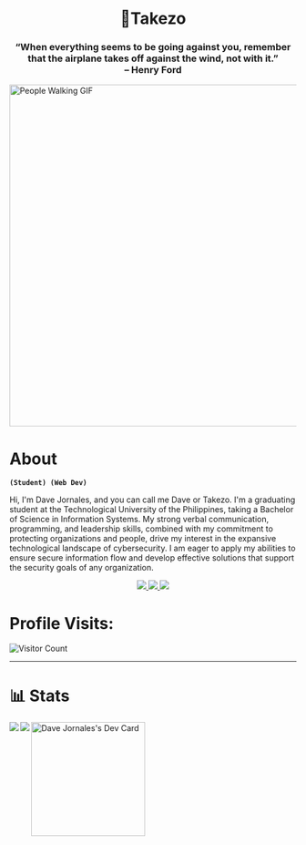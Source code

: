 <h1 align="center">👺Takezo</h1>
<p align="center">
  <h3 align="center">“When everything seems to be going against you, remember <br> that the airplane takes off against the wind, not with it.” <br> – Henry Ford</h3> 
  <img src="https://images.steamusercontent.com/ugc/954101135156565426/21D9841F8E03ED30D91A7720388E1E8D3A464FC0/?imw=5000&imh=5000&ima=fit&impolicy=Letterbox&imcolor=%23000000&letterbox=false" height=600 width-1000 alt="People Walking GIF">
</p>

# About

**`(Student) (Web Dev)`**

Hi, I'm Dave Jornales, and you can call me Dave or Takezo. I'm a graduating student at the Technological University of the Philippines, taking a Bachelor of Science in Information Systems.
My strong verbal communication, programming, and leadership skills, combined with my commitment to protecting organizations and people, drive my interest in the expansive technological landscape of cybersecurity. I am eager to apply my abilities to ensure secure information flow and develop effective solutions that support the security goals of any organization.

<p align="center">
    <a href="https://www.facebook.com/davemartin.jornales" target="_blank">
        <img src="https://img.shields.io/badge/facebook%20-%231877F2.svg?&style=for-the-badge&logo=facebook&logoColor=white"/>
    </a> 
    <a href="https://twitter.com/d_takezo_" target="_blank">
        <img src="https://img.shields.io/badge/Twitter-1DA1F2?style=for-the-badge&logo=twitter&logoColor=white"/>
    </a>
    <a href="https://www.linkedin.com/in/dave-jornales-850297198//" target="_blank">
        <img src="https://img.shields.io/badge/linkedin%20-%230077B5.svg?&style=for-the-badge&logo=linkedin&logoColor=white"/>
    </a>
</p>

# Profile Visits:
![Visitor Count](https://profile-counter.glitch.me/{Takezooo}/count.svg)

---
# 📊 Stats
<div>
<a href="https://github-readme-stats.vercel.app/api?username=Takezooo&show_icons=true&theme=dracula">
  <img  align="left" src="https://github-readme-stats.vercel.app/api?username=Takezooo&show_icons=true&theme=dracula" />
</a>
<a href="https://github-readme-stats.vercel.app/api/top-langs/?username=Takezooo&show_icons=true&hide=contribs,prs&cache_seconds=86400&theme=dark">
  <img align="left" src="https://github-readme-stats.vercel.app/api/top-langs/?username=Takezooo&show_icons=true&hide=contribs,prs&cache_seconds=86400&theme=dark" />
</a>
<a href="https://app.daily.dev/davejornales"><img src="https://api.daily.dev/devcards/v2/HoOlvGGxalgqCZwzXyCFx.png?type=default&r=3h2" width="200" alt="Dave Jornales's Dev Card"/></a>
</div>

